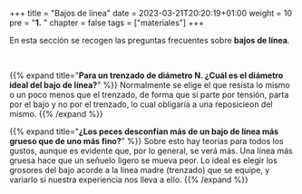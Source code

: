 +++
title = "Bajos de línea"
date = 2023-03-21T20:20:19+01:00
weight = 10
pre = "<b>1.</b> "
chapter = false
tags = ["materiales"]
+++

En esta sección se recogen las preguntas frecuentes sobre **bajos de línea**.

<br />

{{% expand title="**Para un trenzado de diámetro N. ¿Cuál es el diámetro ideal del bajo de línea?**" %}}
  Normalmente se elige el que resista lo mismo o un poco menos que el trenzado, de forma que si parte por tensión, parta por el bajo y no por el trenzado, lo cual obligaría a una reposicieon del mismo.
{{% /expand %}}

{{% expand title="**¿Los peces desconfían más de un bajo de línea más grueso que de uno más fino?**" %}}
  Sobre esto hay teorías para todos los gustos, aunque es evidente que, por lo general, se verá más. Una línea más gruesa hace que un señuelo ligero se mueva peor. Lo ideal es elegir los grosores del bajo acorde a la línea madre (trenzado) que se equipe, y variarlo si nuestra experiencia nos lleva a ello.
{{% /expand %}}
